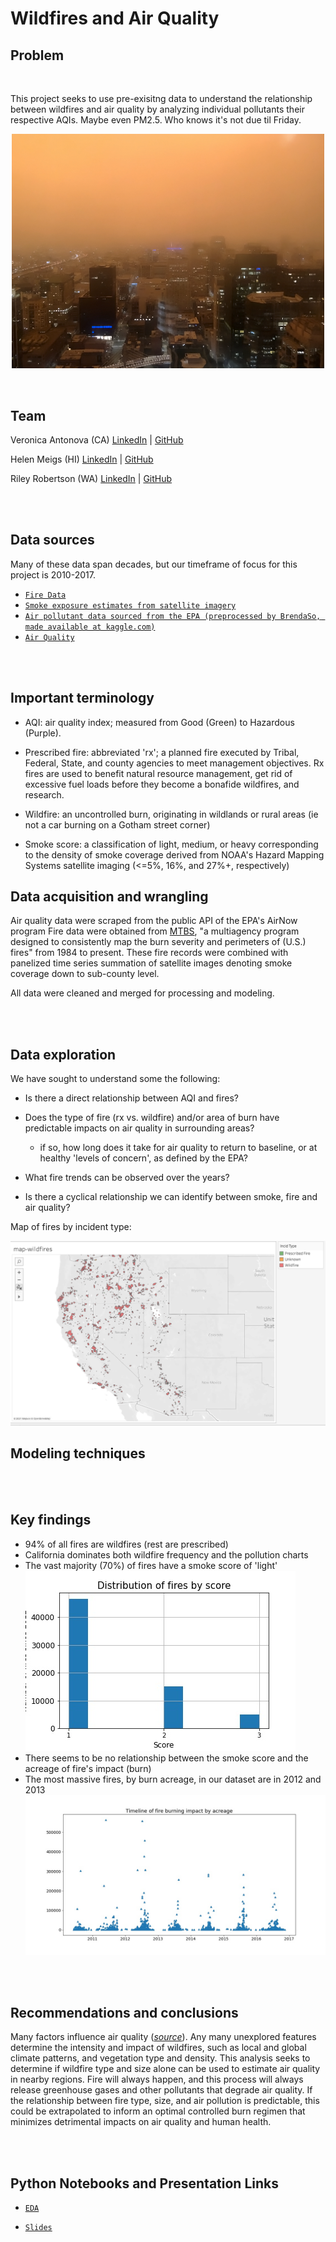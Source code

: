 # Wildfires and Air Quality

## Problem
</br>

This project seeks to use pre-exisitng data to understand the relationship between wildfires and air quality by analyzing individual pollutants their respective AQIs. Maybe even PM2.5. Who knows it's not due til Friday.

<p align=center>
<img src="./assets/orange_sky_sf.png" width=500 alt="San Francisco covered in smoke from California wildfires" title="San Francisco covered in smoke from California wildfires">
</p>


</br>

## Team

Veronica Antonova (CA) [LinkedIn](http://linkedin.com/in/vstepanova) | [GitHub](https://github.com/cotica)

Helen Meigs (HI) [LinkedIn](https://www.linkedin.com/in/helenbm/) | [GitHub](https://github.com/welcometohelen)

Riley Robertson (WA) [LinkedIn](https://www.linkedin.com/in/riley-d-robertson/) | [GitHub](https://github.com/rileydr)

</br></br>
## Data sources

Many of these data span decades, but our timeframe of focus for this project is 2010-2017.

* [`Fire Data`](https://www.mtbs.gov/direct-download)
* [`Smoke exposure estimates from satellite imagery`](https://dataverse.harvard.edu/dataset.xhtml?persistentId=doi:10.7910/DVN/CTWGWE)
* [`Air pollutant data sourced from the EPA (preprocessed by BrendaSo, made available at kaggle.com)`](https://www.kaggle.com/sogun3/uspollution)
* [`Air Quality`](https://docs.airnowapi.org/files)
<!---* [CA EV purchases]()--->

</br></br>

## Important terminology

* AQI: air quality index; measured from Good (Green) to Hazardous (Purple).

* Prescribed fire: abbreviated 'rx'; a planned fire executed by Tribal, Federal, State, and county agencies to meet management objectives.  Rx fires are used to benefit natural resource management, get rid of excessive fuel loads before they become a bonafide wildfires, and research.

* Wildfire: an uncontrolled burn, originating in wildlands or rural areas (ie not a car burning on a Gotham street corner)

* Smoke score: a classification of light, medium, or heavy corresponding to the density of smoke coverage derived from NOAA's Hazard Mapping Systems satellite imaging (<=5%, 16%, and 27%+, respectively)


## Data acquisition and wrangling

Air quality data were scraped from the public API of the EPA's AirNow program 
Fire data were obtained from [MTBS](https://www.mtbs.gov/), "a multiagency program designed to consistently map the burn severity and perimeters of (U.S.) fires" from 1984 to present.  These fire records were combined with panelized time series summation of satellite images denoting smoke coverage down to sub-county level.


All data were cleaned and merged for processing and modeling.


</br></br>
## Data exploration

We have sought to understand some the following:

* Is there a direct relationship between AQI and fires?

* Does the type of fire (rx vs. wildfire) and/or area of burn have predictable impacts on air quality in surrounding areas?
    * if so, how long does it take for air quality to return to baseline, or at healthy 'levels of concern', as defined by the EPA?

* What fire trends can be observed over the years?

* Is there a cyclical relationship we can identify between smoke, fire and air quality?
 

Map of fires by incident type:

![](./assets/Tableau_fire_map.png)

## Modeling techniques

</br></br>
## Key findings

* 94% of all fires are wildfires (rest are prescribed)
* California dominates both wildfire frequency and the pollution charts
* The vast majority (70%) of fires have a smoke score of 'light'
![](./assets/fires_by_score.jpg)
* There seems to be no relationship between the smoke score and the acreage of fire's impact (burn)
* The most massive fires, by burn acreage, in our dataset are in 2012 and 2013
![](./assets/fire_by_acreage.jpg)

</br></br>
## Recommendations and conclusions

Many factors influence air quality (_[source](https://docs.google.com/document/d/11ob6Qt6jiWdM_G-ge4UOWN0kTx-5hHZep2QBnOp1yjY/edit?usp=sharing)_). Any many unexplored features determine the intensity and impact of wildfires, such as local and global climate patterns, and vegetation type and density.  This analysis seeks to determine if wildfire type and size alone can be used to estimate air quality in nearby regions.  Fire will always happen, and this process will always release greenhouse gases and other pollutants that degrade air quality.  If the relationship between fire type, size, and air pollution is predictable, this could be extrapolated to inform an optimal controlled burn regimen that minimizes detrimental impacts on air quality and human health.  



</br></br>
## Python Notebooks and Presentation Links

* [`EDA`](./code/va-EDA.ipynb)
<!---
* [Main notebook report with findings]()
* [Scraping notebook]()
* [Modeling notebook]()
--->
* [`Slides`](https://docs.google.com/presentation/d/10I3ZuSoi1APt5GTSe4lJPC51fLsKmMWfKAVmRrd-5NY/edit#slide=id.p)

<!---
<div style='float: center; padding=50px'>
<img src='https://github.com/rileydr/AirQuality-USWest/blob/main/assets/repository_banner_dark.png'>
</div>
--->
</br></br>

